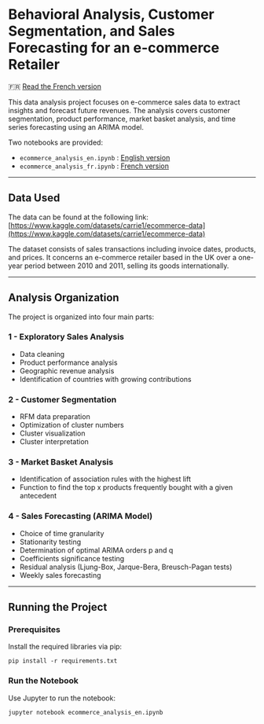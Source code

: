 # Behavioral Analysis, Customer Segmentation, and Sales Forecasting for an e-commerce Retailer

🇫🇷 [Read the French version](README_fr.md)

This data analysis project focuses on e-commerce sales data to extract insights and forecast future revenues. The analysis covers customer segmentation, product performance, market basket analysis, and time series forecasting using an ARIMA model.

Two notebooks are provided:

* `ecommerce_analysis_en.ipynb` : [English version](ecommerce_analysis_en.ipynb)
* `ecommerce_analysis_fr.ipynb` : [French version](ecommerce_analysis_fr.ipynb)

---

## Data Used

The data can be found at the following link:  
[https://www.kaggle.com/datasets/carrie1/ecommerce-data](https://www.kaggle.com/datasets/carrie1/ecommerce-data)

The dataset consists of sales transactions including invoice dates, products, and prices. It concerns an e-commerce retailer based in the UK over a one-year period between 2010 and 2011, selling its goods internationally.

---

## Analysis Organization

The project is organized into four main parts:

### 1 - Exploratory Sales Analysis
- Data cleaning
- Product performance analysis
- Geographic revenue analysis
- Identification of countries with growing contributions

### 2 - Customer Segmentation
- RFM data preparation
- Optimization of cluster numbers
- Cluster visualization
- Cluster interpretation

### 3 - Market Basket Analysis
- Identification of association rules with the highest lift
- Function to find the top x products frequently bought with a given antecedent

### 4 - Sales Forecasting (ARIMA Model)
- Choice of time granularity
- Stationarity testing
- Determination of optimal ARIMA orders p and q
- Coefficients significance testing
- Residual analysis (Ljung-Box, Jarque-Bera, Breusch-Pagan tests)
- Weekly sales forecasting

---

## Running the Project

### Prerequisites

Install the required libraries via pip:

```pip install -r requirements.txt```

### Run the Notebook

Use Jupyter to run the notebook:

```jupyter notebook ecommerce_analysis_en.ipynb```

